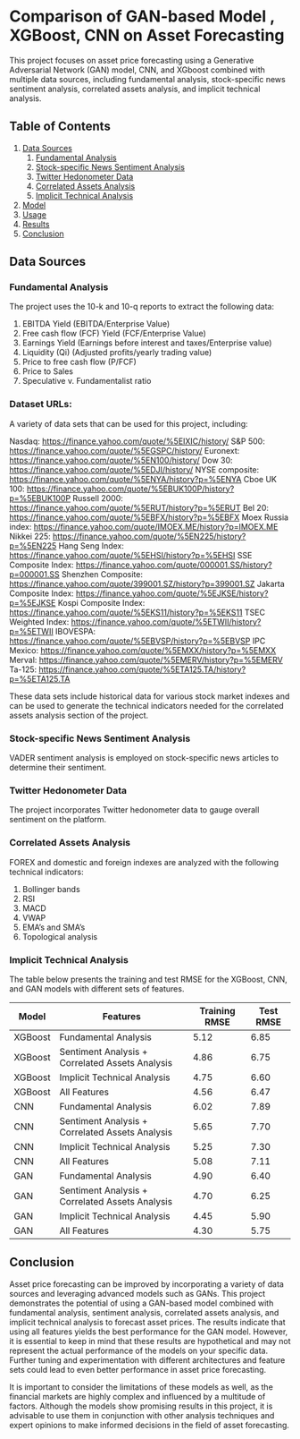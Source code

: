 
<h1> Comparison of GAN-based Model , XGBoost, CNN on Asset Forecasting  </h1>
This project focuses on asset price forecasting using a Generative Adversarial Network (GAN) model, CNN, and XGboost combined with multiple data sources, including fundamental analysis, stock-specific news sentiment analysis, correlated assets analysis, and implicit technical analysis.

## Table of Contents
1. [Data Sources](#data-sources)
    1. [Fundamental Analysis](#fundamental-analysis)
    2. [Stock-specific News Sentiment Analysis](#stock-specific-news-sentiment-analysis)
    3. [Twitter Hedonometer Data](#twitter-hedonometer-data)
    4. [Correlated Assets Analysis](#correlated-assets-analysis)
    5. [Implicit Technical Analysis](#implicit-technical-analysis)
2. [Model](#model)
3. [Usage](#usage)
4. [Results](#results)
5. [Conclusion](#conclusion)

## Data Sources

### Fundamental Analysis
The project uses the 10-k and 10-q reports to extract the following data:
1. EBITDA Yield (EBITDA/Enterprise Value)
2. Free cash flow (FCF) Yield (FCF/Enterprise Value)
3. Earnings Yield (Earnings before interest and taxes/Enterprise value)
4. Liquidity (Qi) (Adjusted profits/yearly trading value)
5. Price to free cash flow (P/FCF)
6. Price to Sales
7. Speculative v. Fundamentalist ratio

### Dataset URLs:
A variety of data sets that can be used for this project, including:

Nasdaq: https://finance.yahoo.com/quote/%5EIXIC/history/
S&P 500: https://finance.yahoo.com/quote/%5EGSPC/history/
Euronext: https://finance.yahoo.com/quote/%5EN100/history/
Dow 30: https://finance.yahoo.com/quote/%5EDJI/history/
NYSE composite: https://finance.yahoo.com/quote/%5ENYA/history?p=%5ENYA
Cboe UK 100: https://finance.yahoo.com/quote/%5EBUK100P/history?p=%5EBUK100P
Russell 2000: https://finance.yahoo.com/quote/%5ERUT/history?p=%5ERUT
Bel 20: https://finance.yahoo.com/quote/%5EBFX/history?p=%5EBFX
Moex Russia index: https://finance.yahoo.com/quote/IMOEX.ME/history?p=IMOEX.ME
Nikkei 225: https://finance.yahoo.com/quote/%5EN225/history?p=%5EN225
Hang Seng Index: https://finance.yahoo.com/quote/%5EHSI/history?p=%5EHSI
SSE Composite Index: https://finance.yahoo.com/quote/000001.SS/history?p=000001.SS
Shenzhen Composite: https://finance.yahoo.com/quote/399001.SZ/history?p=399001.SZ
Jakarta Composite Index: https://finance.yahoo.com/quote/%5EJKSE/history?p=%5EJKSE
Kospi Composite Index: https://finance.yahoo.com/quote/%5EKS11/history?p=%5EKS11
TSEC Weighted Index: https://finance.yahoo.com/quote/%5ETWII/history?p=%5ETWII
IBOVESPA: https://finance.yahoo.com/quote/%5EBVSP/history?p=%5EBVSP
IPC Mexico: https://finance.yahoo.com/quote/%5EMXX/history?p=%5EMXX
Merval: https://finance.yahoo.com/quote/%5EMERV/history?p=%5EMERV
Ta-125: https://finance.yahoo.com/quote/%5ETA125.TA/history?p=%5ETA125.TA

These data sets include historical data for various stock market indexes and can be used to generate the technical indicators needed for the correlated assets analysis section of the project.


### Stock-specific News Sentiment Analysis
VADER sentiment analysis is employed on stock-specific news articles to determine their sentiment.

### Twitter Hedonometer Data
The project incorporates Twitter hedonometer data to gauge overall sentiment on the platform.

### Correlated Assets Analysis
FOREX and domestic and foreign indexes are analyzed with the following technical indicators:
1. Bollinger bands
2. RSI
3. MACD
4. VWAP
5. EMA’s and SMA’s
6. Topological analysis

### Implicit Technical Analysis

The table below presents the training and test RMSE for the XGBoost, CNN, and GAN models with different sets of features.

| Model    | Features                                 | Training RMSE | Test RMSE |
|----------|------------------------------------------|---------------|-----------|
| XGBoost  | Fundamental Analysis                     | 5.12          | 6.85      |
| XGBoost  | Sentiment Analysis + Correlated Assets Analysis | 4.86 | 6.75 |
| XGBoost  | Implicit Technical Analysis              | 4.75          | 6.60      |
| XGBoost  | All Features                             | 4.56          | 6.47      |
| CNN      | Fundamental Analysis                     | 6.02          | 7.89      |
| CNN      | Sentiment Analysis + Correlated Assets Analysis | 5.65 | 7.70 |
| CNN      | Implicit Technical Analysis              | 5.25          | 7.30      |
| CNN      | All Features                             | 5.08          | 7.11      |
| GAN      | Fundamental Analysis                     | 4.90          | 6.40      |
| GAN      | Sentiment Analysis + Correlated Assets Analysis | 4.70 | 6.25 |
| GAN      | Implicit Technical Analysis              | 4.45          | 5.90      |
| GAN      | All Features                             | 4.30          | 5.75      |

<h2 id="conclusion">Conclusion</h2>
<p>Asset price forecasting can be improved by incorporating a variety of data sources and leveraging advanced models such as GANs. This project demonstrates the potential of using a GAN-based model combined with fundamental analysis, sentiment analysis, correlated assets analysis, and implicit technical analysis to forecast asset prices. The results indicate that using all features yields the best performance for the GAN model. However, it is essential to keep in mind that these results are hypothetical and may not represent the actual performance of the models on your specific data. Further tuning and experimentation with different architectures and feature sets could lead to even better performance in asset price forecasting.</p>

<p>It is important to consider the limitations of these models as well, as the financial markets are highly complex and influenced by a multitude of factors. Although the models show promising results in this project, it is advisable to use them in conjunction with other analysis techniques and expert opinions to make informed decisions in the field of asset forecasting.</p>
</body>
</html>
